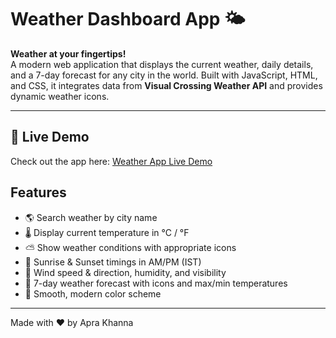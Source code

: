 # Weather Dashboard App 🌤️

**Weather at your fingertips!**  
A modern web application that displays the current weather, daily details, and a 7-day forecast for any city in the world. 
Built with JavaScript, HTML, and CSS, it integrates data from **Visual Crossing Weather API** and provides dynamic weather icons.

---
## 🔗 Live Demo

Check out the app here: [Weather App Live Demo](https://ap23hp.github.io/Weather-App/)
## Features

- 🌎 Search weather by city name  
- 🌡️ Display current temperature in °C / °F  
- ⛅ Show weather conditions with appropriate icons  
- 🌅 Sunrise & Sunset timings in AM/PM (IST)  
- 💨 Wind speed & direction, humidity, and visibility  
- 📅 7-day weather forecast with icons and max/min temperatures  
- 🎨 Smooth, modern color scheme  

---

Made with ❤️ by Apra Khanna
